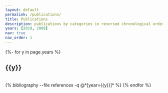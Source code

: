 ```yaml
---
layout: default
permalink: /publications/
title: Publications
description: publications by categories in reversed chronological order. generated by jekyll-scholar.
years: [2019, 2008]
nav: true
nav_order: 1
---
```

<!-- _pages/publications.md -->
<div class="publications">

{%- for y in page.years %}
  <h2 class="year">{{y}}</h2>
  <br>
  {% bibliography --file references -q @*[year={{y}}]* %}
{% endfor %}

</div>
